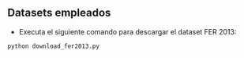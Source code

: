 ## Datasets empleados

- Executa el siguiente comando para descargar el dataset FER 2013: 
```
python download_fer2013.py
```
